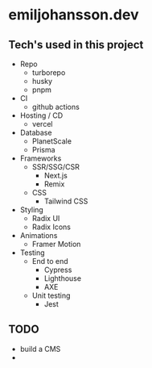 # emiljohansson.dev

## Tech's used in this project

- Repo
  - turborepo
  - husky
  - pnpm
- CI
  - github actions
- Hosting / CD
  - vercel
- Database
  - PlanetScale
  - Prisma
- Frameworks
  - SSR/SSG/CSR
    - Next.js
    - Remix
  - CSS
    - Tailwind CSS
- Styling
  - Radix UI
  - Radix Icons
- Animations
  - Framer Motion
- Testing
  - End to end
    - Cypress
    - Lighthouse
    - AXE
  - Unit testing
    - Jest

## TODO
- build a CMS
- 
